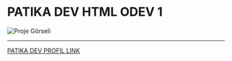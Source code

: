 # PATIKA DEV HTML ODEV 1

![Proje Görseli](https://patika-prod.s3-eu-central-1.amazonaws.com/userFiles/razumihin/projects/ktKh3B46S5ZjEqy9L-ilk-web-sayfasi)

---

[PATIKA DEV PROFIL LINK](https://app.patika.dev/razumihin)